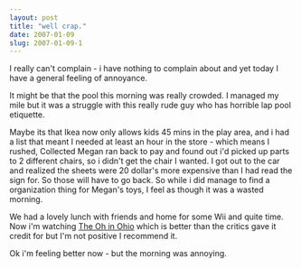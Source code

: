 ```yaml
---
layout: post
title: "well crap."
date: 2007-01-09
slug: 2007-01-09-1
---
```


I really can&apos;t complain - i have nothing to complain about and yet today I have a general feeling of annoyance.  

It might be that the pool this morning was really crowded.  I managed my mile but it was a struggle with this really rude guy who has horrible lap pool etiquette.  

Maybe its that Ikea  now only allows kids 45 mins in the play area, and i had a list that meant I needed at least an hour in the store - which means I rushed, Collected Megan ran back to pay and found out i&apos;d picked up parts to 2 different chairs, so i didn&apos;t get the chair I wanted.  I got out to the car and realized the sheets were 20 dollar&apos;s more expensive than I had read the sign for.  So those will have to go back.   So while i did manage to find a organization thing for Megan&apos;s toys, I feel as though it was a wasted morning.  

We had a lovely lunch with friends and home for some Wii  and quite time. Now i&apos;m watching  [The Oh in Ohio](http://www.rottentomatoes.com/m/10004665-oh_in_ohio/)  which is better than the critics gave it credit for but I&apos;m not positive I recommend it.

Ok i&apos;m feeling better now - but the morning was annoying.

